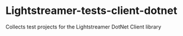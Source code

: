 # Lightstreamer-tests-client-dotnet
 Collects test projects for the Lightstreamer DotNet Client library
